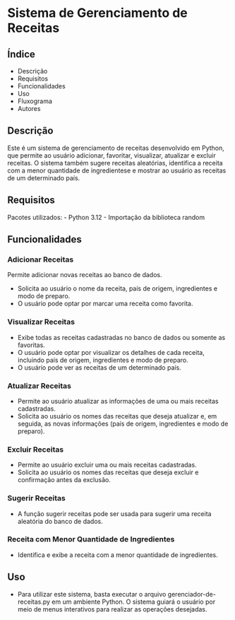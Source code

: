 # Sistema de Gerenciamento de Receitas

## Índice
- Descrição
- Requisitos
- Funcionalidades
- Uso
- Fluxograma
- Autores

## Descrição
Este é um sistema de gerenciamento de receitas desenvolvido em Python, que permite ao usuário adicionar, favoritar, visualizar, atualizar e excluir receitas. O sistema também sugere receitas aleatórias, identifica a receita com a menor quantidade de ingredientese e mostrar ao usuário as receitas de um determinado país.

## Requisitos
  Pacotes utilizados:
    - Python 3.12
    - Importação da biblioteca random

## Funcionalidades
### Adicionar Receitas
Permite adicionar novas receitas ao banco de dados.
- Solicita ao usuário o nome da receita, país de origem, ingredientes e modo de preparo.
- O usuário pode optar por marcar uma receita como favorita.

### Visualizar Receitas
- Exibe todas as receitas cadastradas no banco de dados ou somente as favoritas.
- O usuário pode optar por visualizar os detalhes de cada receita, incluindo país de origem, ingredientes e modo de preparo.
- O usuário pode ver as receitas de um determinado país.

### Atualizar Receitas
- Permite ao usuário atualizar as informações de uma ou mais receitas cadastradas.
- Solicita ao usuário os nomes das receitas que deseja atualizar e, em seguida, as novas informações (país de origem, ingredientes e modo de preparo).


### Excluir Receitas
- Permite ao usuário excluir uma ou mais receitas cadastradas.
- Solicita ao usuário os nomes das receitas que deseja excluir e confirmação antes da exclusão.

### Sugerir Receitas
- A função sugerir receitas pode ser usada para sugerir uma receita aleatória do banco de dados.

### Receita com Menor Quantidade de Ingredientes
- Identifica e exibe a receita com a menor quantidade de ingredientes.

## Uso
- Para utilizar este sistema, basta executar o arquivo gerenciador-de-receitas.py em um ambiente Python. O sistema guiará o usuário por meio de menus interativos para realizar as operações desejadas.






